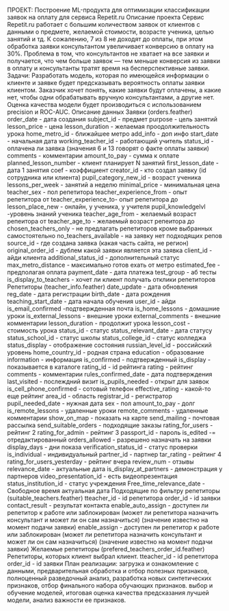 
ПРОЕКТ:
Построение ML-продукта для оптимизации классификации заявок на оплату для сервиса Repetit.ru
Описание проекта
Сервис Repetit.ru работает с большим количеством заявок от клиентов с данными о предмете, желаемой стоимости, возрасте ученика, целью занятий и тд. К сожалению, 7 из 8 не доходят до оплаты, при этом обработка заявки консультантом увеличивает конверсию в оплату на 30%.
Проблема в том, что консультантов не хватает на все заявки и получается, что чем больше заявок — тем меньше конверсия из заявки в оплату и консультанты тратят время на бесперспективные заявки.
Задачи:
Разработать модель, которая по имеющейся информации о клиенте и заявке будет предсказывать вероятность оплаты заявки клиентом.
Заказчик хочет понять, какие заявки будут оплачены, а какие нет, чтобы одни обрабатывать вручную консультантами, а другие нет.
Оценка качества модели будет производиться с использованием precision и ROC-AUC.
Описание данных
Заявки (orders.feather)
order_date - дата создания
subject_id - предмет
purpose - цель занятий
lesson_price - цена
lesson_duration - желаемая проодолжительность урока
home_metro_id - ближайшее метро
add_info - доп инфо
start_date - начальная дата
working_teacher_id - работающий учитель
status_id - оплачена ли заявка (значения 6 и 13 говорят о факте оплаты заявки)
comments - комментарии
amount_to_pay - сумма к оплате
planned_lesson_number - клиент планирует N занятий
first_lesson_date - дата 1 занятия
coef - коэффициент
creator_id - кто создал заявку (id сотрудника или клиента)
pupil_category_new_id - возраст ученика
lessons_per_week - занятий а неделю
minimal_price - минимальная цена
teacher_sex - пол репетитора
teacher_experience_from - опыт репетитора от
teacher_experience_to- опыт репетитора до
lesson_place_new - онлайн, у ученика, у учителя
pupil_knowledgelvl -уровень знаний ученика
teacher_age_from - желаемый возраст репеитора от
teacher_age_to - желаемый возраст репеитора до
chosen_teachers_only - не предлагать репетиторов кроме выбранных самостоятельно
no_teachers_available - на заявку нет подходящих репов
source_id - где создана заявка (какая часть сайта, не регион)
original_order_id - дублем какой заявки является эта заявка
client_id - айди клиента
additional_status_id - дополнительный статус
max_metro_distance - максимально готов ехать от метро
estimated_fee - предполагая оплата
payment_date - дата платежа
test_group - аб тесты
is_display_to_teachers - хочет ли клиент получать отклики репетиторов
Репетиторы (teacher_info.feather)
date_update - дата обновления
reg_date - дата регистрации
birth_date - дата рождения
teaching_start_date - дата начала обучения
user_id - айди
is_email_confirmed -подтвержденная почта
is_home_lessons - домашние уроки
is_external_lessons - внешние уроки
external_comments - внешние комментарии
lesson_duration - продолжит урока
lesson_cost - стоимость урока
status_id - статус
status_relevant_date - дата статусу
status_school_id - статус школы
status_college_id - статус колледжа
status_display - отображение состояния
russian_level_id - российский уровень
home_country_id - родная страна
education - образование
information - информация
is_confirmed - подтвержденный
is_display - показывается в каталоге
rating_id - id рейтинга
rating - рейтинг
comments - комментарии
rules_confirmed_date - дата подтверждения
last_visited - послеждний визит
is_pupils_needed - открыт для заявок
is_cell_phone_confirmed - сотовый телефон
effective_rating - какой-то еще рейтинг
area_id - область
registrar_id - регистратор
pupil_needed_date - нужная дата
sex - пол
amount_to_pay - долг
is_remote_lessons - удаленные уроки
remote_comments - удаленные комментарии
show_on_map - показать на карте
send_mailing - почтовая рассылка
send_suitable_orders - подходящие заказы
rating_for_users - рейтинг 2
rating_for_admin - рейтинг 3
passport_id - пароль
is_edited -= отредактированный
orders_allowed - разрешено назначать на заявки
display_days - дни показа
verification_status_id - статус проверки
is_individual - индивидуальный
partner_id - партнер
tar_rating - рейтинг 4
rating_for_users_yesterday - рейтинг вчера
review_num - отзывы
relevance_date - актуальные дата
is_display_at_partners - демонстрация у партнеров
video_presentation_id - есть видеопрезентация
status_institution_id - статус учреждения
Free_time_relevance_date - Свободное время актуальная дата
Подходящие по фильтру репетиторы (suitable_teachers.feather)
tteacher_id - id репетитора
order_id - id заявки
contact_result - результат контакта
enable_auto_assign - доступен ли репетитор к работе или заблокирован (может ли репетитора назначить консультант и может ли он сам назначиться) (значение известно на момент подачи заявки)
enable_assign - доступен ли репетитор к работе или заблокирован (может ли репетитора назначить консультант и может ли он сам назначиться) (значение известно на момент подачи заявки)
Желаемые репетиторы (prefered_teachers_order_id.feather) Репетиторы, которых клиент выбрал клиент.
tteacher_id - id репетитора
order_id - id заявки
План реализации:
загрузка и ознакомление с данными,
предварительная обработка и отбор полезных признаков,
полноценный разведочный анализ,
разработка новых синтетических признаков,
отбор финального набора обучающих признаков.
выбор и обучение моделей,
итоговая оценка качества предсказания лучшей модели,
анализ важности ее признаков.
